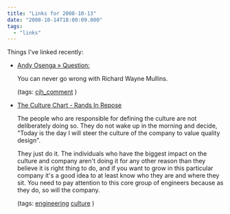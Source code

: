 ```yaml
---
title: "Links for 2008-10-13"
date: "2008-10-14T18:00:09.000"
tags: 
  - "links"
---
```


Things I've linked recently:

- [Andy Osenga » Question:](http://www.andyosenga.com/2008/10/13/question/#comment-87744)
    
    You can never go wrong with Richard Wayne Mullins.
    
    (tags: [cjh\_comment](http://delicious.com/hubbsc/cjh_comment) )
    
- [The Culture Chart - Rands In Repose](http://www.randsinrepose.com/archives/2008/10/12/the_culture_chart.html)
    
    The people who are responsible for defining the culture are not deliberately doing so. They do not wake up in the morning and decide, "Today is the day I will steer the culture of the company to value quality design".
    
    They just do it. The individuals who have the biggest impact on the culture and company aren't doing it for any other reason than they believe it is right thing to do, and if you want to grow in this particular company it's a good idea to at least know who they are and where they sit. You need to pay attention to this core group of engineers because as they do, so will the company.
    
    (tags: [engineering](http://delicious.com/hubbsc/engineering) [culture](http://delicious.com/hubbsc/culture) )
